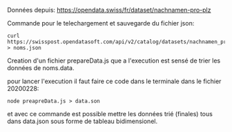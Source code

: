 Données depuis:
https://opendata.swiss/fr/dataset/nachnamen-pro-plz

Commande pour le telechargement et sauvegarde du fichier json:

```
curl https://swisspost.opendatasoft.com/api/v2/catalog/datasets/nachnamen_proplz/exports/json > noms.json
```

Creation d'un fichier prepareData.js que a l'execution est sensé de trier les données de noms.data.


pour lancer l'execution il faut faire ce code dans le terminale dans le fichier 20200228:
```
node preapreData.js > data.son
```

et avec ce commande est possible mettre les données trié (finales) tous dans data.json sous forme de tableau bidimensionel.









